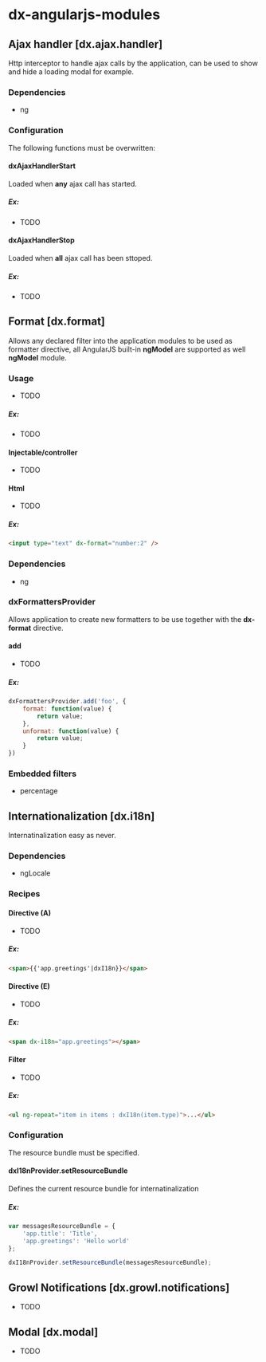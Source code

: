 dx-angularjs-modules
====================

## Ajax handler [dx.ajax.handler]

Http interceptor to handle ajax calls by the application, can be used to show and hide a loading modal for example.

### Dependencies

* ng

### Configuration

The following functions must be overwritten:

#### dxAjaxHandlerStart

Loaded when **any** ajax call has started.

##### Ex:

* TODO

#### dxAjaxHandlerStop

Loaded when **all** ajax call has been sttoped.

##### Ex:

* TODO

## Format [dx.format]

Allows any declared filter into the application modules to be used as formatter directive, all AngularJS built-in **ngModel** are supported as well **ngModel** module.

### Usage

* TODO

##### Ex:

* TODO

#### Injectable/controller

* TODO

#### Html

* TODO

##### Ex:

```html
<input type="text" dx-format="number:2" />
```

### Dependencies

* ng

### dxFormattersProvider

Allows application to create new formatters to be use together with the **dx-format** directive.

#### add

* TODO

##### Ex:

```js
dxFormattersProvider.add('foo', {
    format: function(value) {
        return value;
    },
    unformat: function(value) {
        return value;
    }
})
```

### Embedded filters

* percentage  

## Internationalization [dx.i18n]

Internatinalization easy as never.

### Dependencies

* ngLocale

### Recipes

#### Directive (A)

* TODO

##### Ex:

```html
<span>{{'app.greetings'|dxI18n}}</span>
```

#### Directive (E)

* TODO

##### Ex:

```html
<span dx-i18n="app.greetings"></span>
```

#### Filter

* TODO

##### Ex:

```html
<ul ng-repeat="item in items : dxI18n(item.type)">...</ul>
```

### Configuration

The resource bundle must be specified.

#### dxI18nProvider.setResourceBundle

Defines the current resource bundle for internatinalization

##### Ex:

```js
var messagesResourceBundle = {
	'app.title': 'Title',
	'app.greetings': 'Hello world'
};

dxI18nProvider.setResourceBundle(messagesResourceBundle);
```

## Growl Notifications [dx.growl.notifications]

* TODO

## Modal [dx.modal]

* TODO
